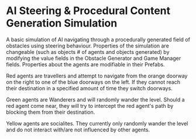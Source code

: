 # AI Steering & Procedural Content Generation Simulation

A basic simulation of AI navigating through a procedurally generated field of obstacles using steering behaviour. Properties of the simulation are changeable (such as objects # of agents and objects generated) by modifying the value fields in the Obstacle Generator and Game Manager fields. Properties about the agents are modifiable in their Prefabs.

Red agents are travellers and attempt to navigate from the orange doorway on the right to one of the blue doorways on the left. If they cannot reach their destination in a specified amount of time they switch doorways.

Green agents are Wanderers and will randomly wander the level. Should a red agent come near, they will try to intercept the red agent's path by blocking them from their destination.

Yellow agents are socialites. They currently only randomly wander the level and do not interact with/are not influenced by other agents.
